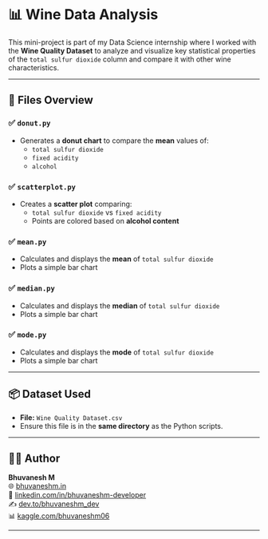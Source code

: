 # 📊 Wine Data Analysis

This mini-project is part of my Data Science internship where I worked with the **Wine Quality Dataset** to analyze and visualize key statistical properties of the `total sulfur dioxide` column and compare it with other wine characteristics.

---

## 📁 Files Overview

### ✅ `donut.py`
- Generates a **donut chart** to compare the **mean** values of:
  - `total sulfur dioxide`
  - `fixed acidity`
  - `alcohol`

### ✅ `scatterplot.py`
- Creates a **scatter plot** comparing:
  - `total sulfur dioxide` vs `fixed acidity`
  - Points are colored based on **alcohol content**

### ✅ `mean.py`
- Calculates and displays the **mean** of `total sulfur dioxide`
- Plots a simple bar chart

### ✅ `median.py`
- Calculates and displays the **median** of `total sulfur dioxide`
- Plots a simple bar chart

### ✅ `mode.py`
- Calculates and displays the **mode** of `total sulfur dioxide`
- Plots a simple bar chart

---

## 📦 Dataset Used

- **File:** `Wine Quality Dataset.csv`
- Ensure this file is in the **same directory** as the Python scripts.

---
## 🙋‍♂️ Author

**Bhuvanesh M**   
🌐 [bhuvaneshm.in](https://bhuvaneshm.in)   
🔗 [linkedin.com/in/bhuvaneshm-developer](https://www.linkedin.com/in/bhuvaneshm-developer)   
✍️ [dev.to/bhuvaneshm\_dev](https://dev.to/bhuvaneshm_dev)   
📊 [kaggle.com/bhuvaneshm06](https://www.kaggle.com/bhuvaneshm06)    

---
